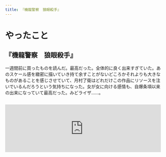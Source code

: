 ```yaml
---
title: 『機龍警察　狼眼殺手』
---
```


# やったこと

## 『機龍警察　狼眼殺手』

一週間前に買ったものを読んだ。最高だった。全体的に良く出来すぎていた。あのスケール感を緻密に描いていき持て余すことがないどころかそれよりも大きなものがあることを感じさせていて、月村了衛はどれだけこの作品にリソースを注いでいるんだろうという気持ちになった。女が女に向ける感情も、自爆条項以来の出来になっていて最高だった。みどライザ……。

<iframe class="hatenablogcard" style="width:100%;height:155px;margin:15px 0;max-width:680px;" title="機龍警察 狼眼殺手 - amakan books" src="https://hatenablog-parts.com/embed?url=https://amakan.net/works/118714/books/193587" frameborder="0" scrolling="no"></iframe>

